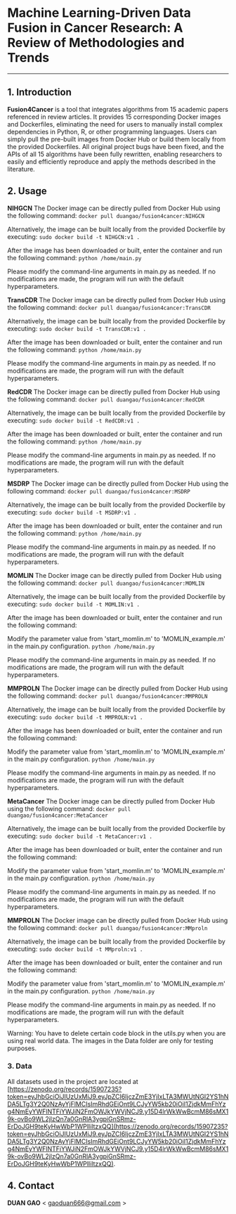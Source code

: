 # Machine Learning-Driven Data Fusion in Cancer Research: A Review of Methodologies and Trends
-----------------------------------------------------------------

## 1. Introduction
**Fusion4Cancer** is a tool that integrates algorithms from 15 academic papers referenced in review articles. It provides 15 corresponding Docker images and Dockerfiles, eliminating the need for users to manually install complex dependencies in Python, R, or other programming languages. Users can simply pull the pre-built images from Docker Hub or build them locally from the provided Dockerfiles. All original project bugs have been fixed, and the APIs of all 15 algorithms have been fully rewritten, enabling researchers to easily and efficiently reproduce and apply the methods described in the literature.


## 2. Usage
**NIHGCN** 
The Docker image can be directly pulled from Docker Hub using the following command:
```docker pull duangao/fusion4cancer:NIHGCN```

Alternatively, the image can be built locally from the provided Dockerfile by executing:
```sudo docker build -t NIHGCN:v1 .```

After the image has been downloaded or built, enter the container and run the following command:
```python /home/main.py```

Please modify the command-line arguments in main.py as needed. If no modifications are made, the program will run with the default hyperparameters.

**TransCDR** 
The Docker image can be directly pulled from Docker Hub using the following command:
```docker pull duangao/fusion4cancer:TransCDR```

Alternatively, the image can be built locally from the provided Dockerfile by executing:
```sudo docker build -t TransCDR:v1 .```

After the image has been downloaded or built, enter the container and run the following command:
```python /home/main.py```

Please modify the command-line arguments in main.py as needed. If no modifications are made, the program will run with the default hyperparameters.

**RedCDR** 
The Docker image can be directly pulled from Docker Hub using the following command:
```docker pull duangao/fusion4cancer:RedCDR```

Alternatively, the image can be built locally from the provided Dockerfile by executing:
```sudo docker build -t RedCDR:v1 .```

After the image has been downloaded or built, enter the container and run the following command:
```python /home/main.py```

Please modify the command-line arguments in main.py as needed. If no modifications are made, the program will run with the default hyperparameters.

**MSDRP** 
The Docker image can be directly pulled from Docker Hub using the following command:
```docker pull duangao/fusion4cancer:MSDRP```

Alternatively, the image can be built locally from the provided Dockerfile by executing:
```sudo docker build -t MSDRP:v1 .```

After the image has been downloaded or built, enter the container and run the following command:
```python /home/main.py```

Please modify the command-line arguments in main.py as needed. If no modifications are made, the program will run with the default hyperparameters.

**MOMLIN** 
The Docker image can be directly pulled from Docker Hub using the following command:
```docker pull duangao/fusion4cancer:MOMLIN```

Alternatively, the image can be built locally from the provided Dockerfile by executing:
```sudo docker build -t MOMLIN:v1 .```

After the image has been downloaded or built, enter the container and run the following command:

Modify the parameter value from 'start_momlin.m' to 'MOMLIN_example.m' in the main.py configuration.
```python /home/main.py```

Please modify the command-line arguments in main.py as needed. If no modifications are made, the program will run with the default hyperparameters.

**MMPROLN** 
The Docker image can be directly pulled from Docker Hub using the following command:
```docker pull duangao/fusion4cancer:MMPROLN```

Alternatively, the image can be built locally from the provided Dockerfile by executing:
```sudo docker build -t MMPROLN:v1 .```

After the image has been downloaded or built, enter the container and run the following command:

Modify the parameter value from 'start_momlin.m' to 'MOMLIN_example.m' in the main.py configuration.
```python /home/main.py```

Please modify the command-line arguments in main.py as needed. If no modifications are made, the program will run with the default hyperparameters.

**MetaCancer** 
The Docker image can be directly pulled from Docker Hub using the following command:
```docker pull duangao/fusion4cancer:MetaCancer```

Alternatively, the image can be built locally from the provided Dockerfile by executing:
```sudo docker build -t MetaCancer:v1 .```

After the image has been downloaded or built, enter the container and run the following command:

Modify the parameter value from 'start_momlin.m' to 'MOMLIN_example.m' in the main.py configuration.
```python /home/main.py```

Please modify the command-line arguments in main.py as needed. If no modifications are made, the program will run with the default hyperparameters.

**MMPROLN** 
The Docker image can be directly pulled from Docker Hub using the following command:
```docker pull duangao/fusion4cancer:MMproln```

Alternatively, the image can be built locally from the provided Dockerfile by executing:
```sudo docker build -t MMproln:v1 .```

After the image has been downloaded or built, enter the container and run the following command:

Modify the parameter value from 'start_momlin.m' to 'MOMLIN_example.m' in the main.py configuration.
```python /home/main.py```

Please modify the command-line arguments in main.py as needed. If no modifications are made, the program will run with the default hyperparameters.

Warning:
    You have to delete certain code block in the utils.py when you are using real world data. The images in the Data folder are only for testing purposes.
### 3. Data


All datasets used in the project are located at [https://zenodo.org/records/15907235?token=eyJhbGciOiJIUzUxMiJ9.eyJpZCI6IjczZmE3YjIxLTA3MWUtNGI2YS1hNDA5LTg3Y2Q0NzAyYjFlMCIsImRhdGEiOnt9LCJyYW5kb20iOiI1ZjdkMmFhYzg4NmEyYWFlNTFiYWJiN2FmOWJkYWVjNCJ9.y15D4lrWkWwBcmM86sMX19k-ovBo9WL2jlzQn7a0GnRlA3ygpiGnSRmz-ErDoJGH9teKyHwWbP1WPlIiltzxQQ](https://zenodo.org/records/15907235?token=eyJhbGciOiJIUzUxMiJ9.eyJpZCI6IjczZmE3YjIxLTA3MWUtNGI2YS1hNDA5LTg3Y2Q0NzAyYjFlMCIsImRhdGEiOnt9LCJyYW5kb20iOiI1ZjdkMmFhYzg4NmEyYWFlNTFiYWJiN2FmOWJkYWVjNCJ9.y15D4lrWkWwBcmM86sMX19k-ovBo9WL2jlzQn7a0GnRlA3ygpiGnSRmz-ErDoJGH9teKyHwWbP1WPlIiltzxQQ). 

## 4. Contact  

**DUAN GAO** < gaoduan666@gmail.com >  



